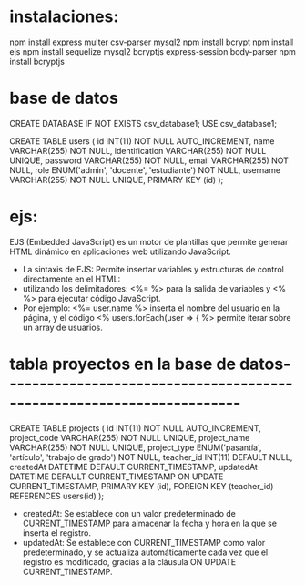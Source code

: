 # instalaciones:

npm install express multer csv-parser mysql2
npm install bcrypt
npm install ejs
npm install sequelize mysql2 bcryptjs express-session body-parser
npm install bcryptjs


# base de datos

CREATE DATABASE IF NOT EXISTS csv_database1;
USE csv_database1;

CREATE TABLE users (
    id INT(11) NOT NULL AUTO_INCREMENT,
    name VARCHAR(255) NOT NULL,
    identification VARCHAR(255) NOT NULL UNIQUE,
    password VARCHAR(255) NOT NULL,
    email VARCHAR(255) NOT NULL,
    role ENUM('admin', 'docente', 'estudiante') NOT NULL,
    username VARCHAR(255) NOT NULL UNIQUE,
    PRIMARY KEY (id)
);

# ejs: 
EJS (Embedded JavaScript) es un motor de plantillas que permite generar HTML dinámico en aplicaciones web utilizando JavaScript. 

* La sintaxis de EJS:
Permite insertar variables y estructuras de control directamente en el HTML:
* utilizando los delimitadores: <%= %> para la salida de variables y <% %> para ejecutar código JavaScript.
* Por ejemplo:
 <%= user.name %> inserta el nombre del usuario en la página, y el código <% users.forEach(user => { %> permite iterar sobre un array de usuarios.


# tabla proyectos en la base de datos----------------------------------------------------------------------


CREATE TABLE projects (
    id INT(11) NOT NULL AUTO_INCREMENT,
    project_code VARCHAR(255) NOT NULL UNIQUE,
    project_name VARCHAR(255) NOT NULL UNIQUE,
    project_type ENUM('pasantía', 'artículo', 'trabajo de grado') NOT NULL,
    teacher_id INT(11) DEFAULT NULL,
    createdAt DATETIME DEFAULT CURRENT_TIMESTAMP,
    updatedAt DATETIME DEFAULT CURRENT_TIMESTAMP ON UPDATE CURRENT_TIMESTAMP,
    PRIMARY KEY (id),
    FOREIGN KEY (teacher_id) REFERENCES users(id)
);

* createdAt:
Se establece con un valor predeterminado de CURRENT_TIMESTAMP para almacenar la fecha y hora en la que se inserta el registro.
* updatedAt:
Se establece con CURRENT_TIMESTAMP como valor predeterminado, y se actualiza automáticamente cada vez que el registro es modificado, gracias a la cláusula ON UPDATE CURRENT_TIMESTAMP.
